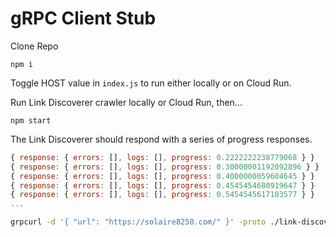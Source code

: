# gRPC Client Stub

Clone Repo

```
npm i
```

Toggle HOST value in `index.js` to run either locally or on Cloud Run.

Run Link Discoverer crawler locally or Cloud Run, then...

```
npm start
```

The Link Discoverer should respond with a series of progress responses.

```js
{ response: { errors: [], logs: [], progress: 0.2222222238779068 } }
{ response: { errors: [], logs: [], progress: 0.30000001192092896 } }
{ response: { errors: [], logs: [], progress: 0.4000000059604645 } }
{ response: { errors: [], logs: [], progress: 0.4545454680919647 } }
{ response: { errors: [], logs: [], progress: 0.5454545617103577 } }
...
```

``` bash
grpcurl -d '{ "url": "https://solaire8250.com/" }' -proto ./link-discoverer.proto link-discover-unauth-enwgt7akpq-uc.a.run.app:443 linkDiscoverer.LinkDiscoverer/DiscoverLinks
```